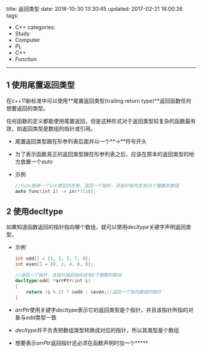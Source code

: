 title: 返回类型
date: 2016-10-30 13:30:45
updated: 2017-02-21 16:00:26
tags:
- C++
categories:
- Study
- Computer
- PL
- C++
- Function
---

## 1 使用尾置返回类型

在c++11新标准中可以使用**尾置返回类型(trailing return type)**返回函数任何想要返回的类型。

任何函数的定义都能使用尾置返回，但是这种形式对于返回类型较复杂的函数最有效，如返回类型是数组的指针或引用。

- 尾置返回类型跟在形参列表后面并以一个**->**符号开头
- 为了表示函数真正的返回类型跟在形参列表之后，应该在原本的返回类型的地方放置一个*auto*

- 示例

   ```cpp
   //func接收一个int类型的形参，返回一个指针，该指针指向含有10个整数的数组
   auto func(int i) -> in(*)[10];
   ```

## 2 使用decltype

如果知道函数返回的指针指向哪个数组，就可以使用*decltype*关键字声明返回类型。

- 示例

   ```cpp
   int odd[] = {1, 3, 5, 7, 9};
   int even[] = {0, 2, 4, 6, 8};

   //返回一个指针，该指针返回指向含有5个整数的数组
   decltype(odd) *arrPtr(int i)
   {
       return (i % 2) ? &odd : &even;//返回一个指向数组的指针
   }
   ```

- *arrPtr*使用关键字*decltype*表示它的返回类型是个指针，并且该指针所指的对象与*odd*类型一致
- *decltype*并不负责把数组类型转换成对应的指针，所以其类型是个数组
- 想要表示*arrPtr*返回指针还必须在函数声明时加一个**\***

